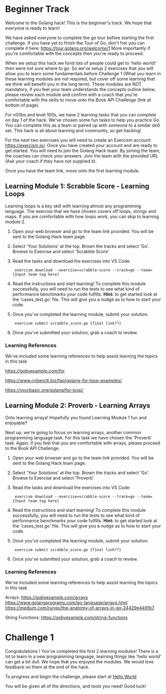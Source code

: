 # Beginner Track

Welcome to the Golang hack!  This is the beginner's track.  We hope that everyone is ready to learn!

We have asked everyone to complete the go tour before starting the first challenge.  If you have yet to finish the Tour of Go, don't fret you can complete it here:  <https://tour.golang.org/welcome/1>
More importantly if you're comfortable with the concepts then you're ready to proceed.

When we setup this hack we fond lots of people could get to 'hello world!' then were not sure where to go.  So we've setup 2 exercises that you will allow you to learn some fundamentals before Challenge 1 (What you learn in these learning modules are not required, but cover off some learning that we think will benefit you in the long term).  These modules are NOT mandatory, if you feel your team understands the concepts outline below, please review each module and confirm with a coach that you're comfortable with the skills to move onto the Book API Challenge (link at bottom of page).

For n00bs and level 100s, we have 2 learning tasks that you can complete on day 1 of the hack.  We've chosen some fun tasks to help you practice Go.  You can complete this as a team or paired up with someone to a similar skill set.  This hack is all about learning and community, so get hacking!

For the next two exercises you will need to create an Exercism account: <https://exercism.io/>.  Once you have created your account and are ready to get started.  You will need to join the Golang Hack team.  By joining the team, the coaches can check your answers. Join the team with the provided URL (Ask your coach if they have not supplied it).

Once you have the team link, move onto the first learning module.

## Learning Module 1: Scrabble Score - Learning Loops

Learning loops is a key skill with learning almost any programming language.  The exercise that we have chosen covers off loops, strings and maps.  If you are comfortable with how loops work, you can skip to learning module 2.

1. Open your web browser and go to the team link provided. You will be sent to the Golang Hack team page.

2. Select 'Your Solutions' at the top.  Brown the tracks and select 'Go'.  Browse to Exercise and select 'Scrabble Score' 

3. Read the tasks and download the exercises into VS Code:

        exercism download --exercise=scrabble-score --track=go --team={Input team tag here]

4. Read the instructions and start learning! To complete this module successfully, you will need to run the tests to see what kind of performance benchmarks your code fulfills.  **Hint:** to get started look at the 'cases_test.go' file.  This will give you a nudge as to how to start your code.

5. Once you've completed the learning module, submit your solution:

        exercism submit scrabble_score.go {final link??}

6. Once you've submitted your solution, grab a coach to review.  

### Learning References

We've included some learning references to help assist learning the topics in this task

https://gobyexample.com/for

https://www.cyberciti.biz/faq/golang-for-loop-examples/

https://yourbasic.org/golang/for-loop/

## Learning Module 2: Proverb - Learning Arrays

Onto learning arrays!  Hopefully you found Learning Module 1 fun and enjoyable?

Next up, we're going to focus on learning arrays, another common programming language task.  For this task we have chosen the 'Proverb' task.  Again, if you feel that you are comfortable with arrays, please proceed to the Book API Challenge.

1. Open your web browser and go to the team link provided. You will be sent to the Golang Hack team page.

2. Select 'Your Solutions' at the top.  Brown the tracks and select 'Go'.  Browse to Exercise and select 'Proverb' 

3. Read the tasks and download the exercises into VS Code:

        exercism download --exercise=scrabble-score --track=go --team={Input team tag here]

4. Read the instructions and start learning! To complete this module successfully, you will need to run the tests to see what kind of performance benchmarks your code fulfills.  **Hint:** to get started look at the 'cases_test.go' file.  This will give you a nudge as to how to start your code.

5. Once you've completed the learning module, submit your solution:

        exercism submit scrabble_score.go {final link??}

6. Once you've submitted your solution, grab a coach to review.  

### Learning References

We've included some learning references to help assist learning the topics in this task

Arrays:
https://gobyexample.com/arrays
https://www.golangprograms.com/go-language/arrays.html
https://medium.com/rungo/the-anatomy-of-arrays-in-go-24429e4491b7

String Functions:
https://gobyexample.com/string-functions

# Challenge 1

Congratulations !  You've completed the first 2 learning modules! There is a lot to learn in a new programming language, learning things like 'hello world' can get a bit dull.  We hope that you enjoyed the modules.  We would love feedback on them at the end of the hack.

To progress and begin the challenge, please start at [Hello World](helloworld.md)

You will be given all of the directions, and tools you need!  Good luck!
